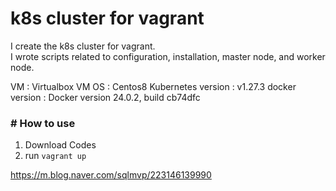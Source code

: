 # k8s cluster for vagrant

I create the k8s cluster for vagrant.\
I wrote scripts related to configuration, installation, master node, and worker node.

VM : Virtualbox
VM OS : Centos8
Kubernetes version : v1.27.3
docker version : Docker version 24.0.2, build cb74dfc

### \# How to use
  1. Download Codes
  2. run `vagrant up`


https://m.blog.naver.com/sqlmvp/223146139990
